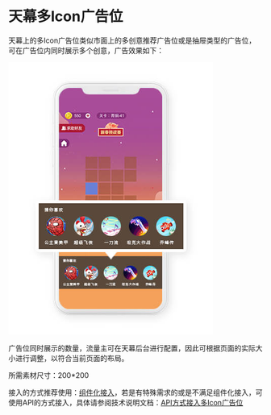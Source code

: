 # 天幕多Icon广告位

天幕上的多Icon广告位类似市面上的多创意推荐广告位或是抽屉类型的广告位，可在广告位内同时展示多个创意，广告效果如下：

![](../../.gitbook/assets/glossary-1.jpg)

广告位同时展示的数量，流量主可在天幕后台进行配置，因此可根据页面的实际大小进行调整，以符合当前页面的布局。

所需素材尺寸：200\*200

接入的方式推荐使用：[组件化接入](../dev-guide/componentization/)，若是有特殊需求的或是不满足组件化接入，可使用API的方式接入，具体请参阅技术说明文档：[API方式接入多Icon广告位](../dev-guide/api/)

